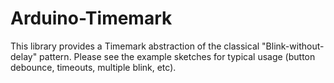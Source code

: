# Arduino-Timemark

This library provides a Timemark abstraction of the classical "Blink-without-delay" pattern. Please see the example sketches for typical usage (button debounce, timeouts, multiple blink, etc).


